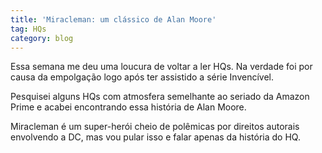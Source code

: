```yaml
---
title: 'Miracleman: um clássico de Alan Moore'
tag: HQs
category: blog
---
```


Essa semana me deu uma loucura de voltar a ler HQs. Na verdade foi por causa da empolgação logo após ter assistido a série Invencível.

Pesquisei alguns HQs com atmosfera semelhante ao seriado da Amazon Prime e acabei encontrando essa história de Alan Moore.

Miracleman é um super-herói cheio de polêmicas por direitos autorais envolvendo a DC, mas vou pular isso e falar apenas da história do HQ.